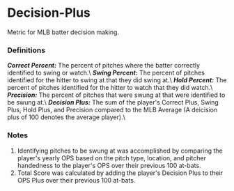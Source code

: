 # Decision-Plus
Metric for MLB batter decision making.

### Definitions
***Correct Percent:*** The percent of pitches where the batter correctly identified to swing or watch.\\
***Swing Percent:*** The percent of pitches identified for the hitter to swing at that they did swing at.\\
***Hold Percent:*** The percent of pitches identified for the hitter to watch that they did watch.\\
***Precision:*** The percent of pitches that were swung at that were identified to be swung at.\\
***Decision Plus:*** The sum of the player's Correct Plus, Swing Plus, Hold Plus, and Precision compared to the MLB Average (A deicision plus of 100 denotes the average player).\\

### Notes
1. Identifying pitches to be swung at was accomplished by comparing the player's yearly OPS based on the pitch type, location, and pitcher handedness to the player's OPS over their previous 100 at-bats.
2. Total Score was calculated by adding the player's Decision Plus to their OPS Plus over their previous 100 at-bats.
